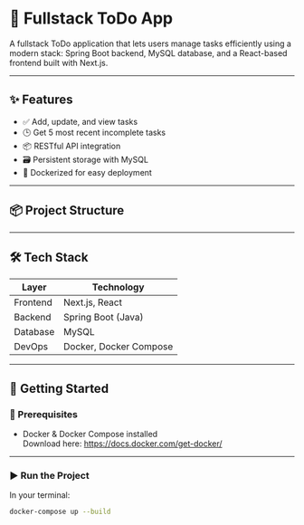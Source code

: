# 📝 Fullstack ToDo App

A fullstack ToDo application that lets users manage tasks efficiently using a modern stack: Spring Boot backend, MySQL database, and a React-based frontend built with Next.js.

---

## ✨ Features

- ✅ Add, update, and view tasks
- 🕒 Get 5 most recent incomplete tasks
- 📦 RESTful API integration
- 🗃 Persistent storage with MySQL
- 🐳 Dockerized for easy deployment

---

## 📦 Project Structure


---

## 🛠 Tech Stack

| Layer      | Technology       |
|------------|------------------|
| Frontend   | Next.js, React   |
| Backend    | Spring Boot (Java) |
| Database   | MySQL            |
| DevOps     | Docker, Docker Compose |

---

## 🚀 Getting Started

### 🔧 Prerequisites

- Docker & Docker Compose installed  
  Download here: https://docs.docker.com/get-docker/

---

### ▶️ Run the Project

In your terminal:

```bash
docker-compose up --build

